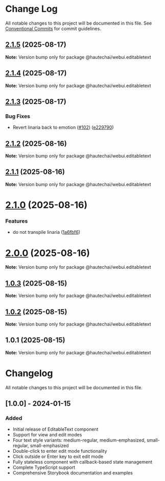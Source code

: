# Change Log

All notable changes to this project will be documented in this file.
See [Conventional Commits](https://conventionalcommits.org) for commit guidelines.

## [2.1.5](https://github.com/HautechAI/webui/compare/@hautechai/webui.editabletext@2.1.4...@hautechai/webui.editabletext@2.1.5) (2025-08-17)

**Note:** Version bump only for package @hautechai/webui.editabletext

## [2.1.4](https://github.com/HautechAI/webui/compare/@hautechai/webui.editabletext@2.1.3...@hautechai/webui.editabletext@2.1.4) (2025-08-17)

**Note:** Version bump only for package @hautechai/webui.editabletext

## [2.1.3](https://github.com/HautechAI/webui/compare/@hautechai/webui.editabletext@2.1.2...@hautechai/webui.editabletext@2.1.3) (2025-08-17)

### Bug Fixes

- Revert linaria back to emotion ([#102](https://github.com/HautechAI/webui/issues/102)) ([e229790](https://github.com/HautechAI/webui/commit/e229790dae8eba4b3037bbe41365e5a73ab7f6dc))

## [2.1.2](https://github.com/HautechAI/webui/compare/@hautechai/webui.editabletext@2.1.1...@hautechai/webui.editabletext@2.1.2) (2025-08-16)

**Note:** Version bump only for package @hautechai/webui.editabletext

## [2.1.1](https://github.com/HautechAI/webui/compare/@hautechai/webui.editabletext@2.1.0...@hautechai/webui.editabletext@2.1.1) (2025-08-16)

**Note:** Version bump only for package @hautechai/webui.editabletext

# [2.1.0](https://github.com/HautechAI/webui/compare/@hautechai/webui.editabletext@1.0.3...@hautechai/webui.editabletext@2.1.0) (2025-08-16)

### Features

- do not transpile linaria ([1a6fbf6](https://github.com/HautechAI/webui/commit/1a6fbf6353a0e5028040006b5045170cf83f1ba0))

# [2.0.0](https://github.com/HautechAI/webui/compare/@hautechai/webui.editabletext@1.0.3...@hautechai/webui.editabletext@2.0.0) (2025-08-16)

**Note:** Version bump only for package @hautechai/webui.editabletext

## [1.0.3](https://github.com/HautechAI/webui/compare/@hautechai/webui.editabletext@1.0.2...@hautechai/webui.editabletext@1.0.3) (2025-08-15)

**Note:** Version bump only for package @hautechai/webui.editabletext

## [1.0.2](https://github.com/HautechAI/webui/compare/@hautechai/webui.editabletext@1.0.1...@hautechai/webui.editabletext@1.0.2) (2025-08-15)

**Note:** Version bump only for package @hautechai/webui.editabletext

## 1.0.1 (2025-08-15)

**Note:** Version bump only for package @hautechai/webui.editabletext

# Changelog

All notable changes to this project will be documented in this file.

## [1.0.0] - 2024-01-15

### Added

- Initial release of EditableText component
- Support for view and edit modes
- Four text style variants: medium-regular, medium-emphasized, small-regular, small-emphasized
- Double-click to enter edit mode functionality
- Click outside or Enter key to exit edit mode
- Fully stateless component with callback-based state management
- Complete TypeScript support
- Comprehensive Storybook documentation and examples
